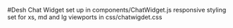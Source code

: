 #Desh
Chat Widget set up in components/ChatWidget.js
responsive styling set for xs, md and lg viewports in css/chatwigdet.css

